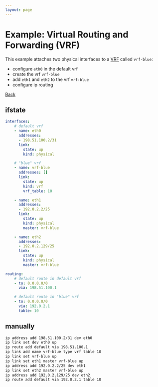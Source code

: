 ```yaml
---
layout: page
---
```


# Example: Virtual Routing and Forwarding (VRF)

This example attaches two physical interfaces to a [VRF](https://www.kernel.org/doc/Documentation/networking/vrf.txt) called `vrf-blue`:
- configure `eth0` in the default vrf
- create the vrf `vrf-blue`
- add `eth1` and `eth2` to the vrf `vrf-blue`
- configure ip routing

[Back](.)


## ifstate

```yaml
interfaces:
    # default vrf
    - name: eth0
      addresses:
      - 198.51.100.2/31
      link:
        state: up
        kind: physical

    # "blue" vrf
    - name: vrf-blue
      addresses: []
      link:
        state: up
        kind: vrf
        vrf_table: 10

    - name: eth1
      addresses:
      - 192.0.2.2/25
      link:
        state: up
        kind: physical
        master: vrf-blue

    - name: eth2
      addresses:
      - 192.0.2.129/25
      link:
        state: up
        kind: physical
        master: vrf-blue

routing:
    # default route in default vrf
    - to: 0.0.0.0/0
      via: 198.51.100.1

    # default route in "blue" vrf
    - to: 0.0.0.0/0
      via: 192.0.2.1
      table: 10
```


## manually

```bash
ip address add 198.51.100.2/31 dev eth0
ip link set dev eth0 up
ip route add default via 198.51.100.1
ip link add name vrf-blue type vrf table 10
ip link set vrf-blue up
ip link set eth1 master vrf-blue up
ip address add 192.0.2.2/25 dev eth1
ip link set eth2 master vrf-blue up
ip address add 192.0.2.129/25 dev eth2
ip route add default via 192.0.2.1 table 10
```
